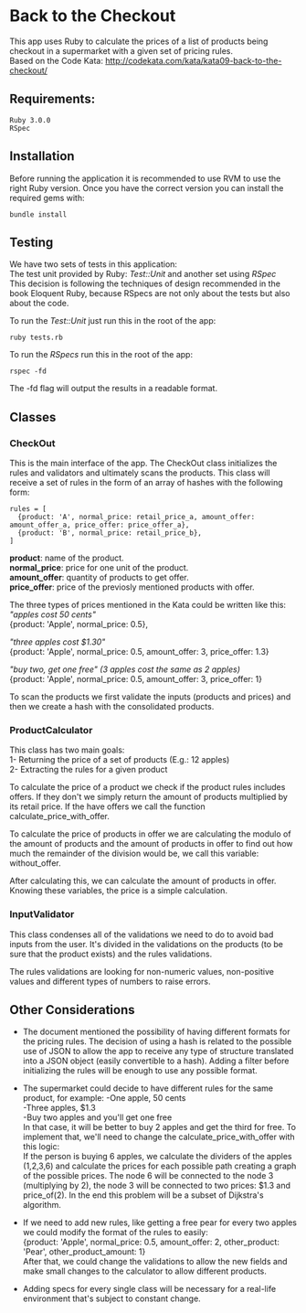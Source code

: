 # Back to the Checkout

This app uses Ruby to calculate the prices of a list of products being checkout in a supermarket with a given set of pricing rules.  
Based on the Code Kata: http://codekata.com/kata/kata09-back-to-the-checkout/
## 	Requirements:
```
Ruby 3.0.0
RSpec
```

## Installation
Before running the application it is recommended to use RVM to use the right Ruby version. Once you have the correct version you can install the required gems with:
```
bundle install
```

## Testing
We have two sets of tests in this application:  
The test unit provided by Ruby: *Test::Unit* and another set using *RSpec*  
This decision is following the techniques of design recommended in the book Eloquent Ruby, because RSpecs are not only about the tests but also about the code.

To run the *Test::Unit* just run this in the root of the app:
```
ruby tests.rb
```
To run the *RSpecs* run this in the root of the app:
```
rspec -fd
```
The -fd flag will output the results in a readable format.

## Classes
### CheckOut
This is the main interface of the app. The CheckOut class initializes the rules and validators and ultimately scans the products. This class will receive a set of rules in the form of an array of hashes with the following form:
```
rules = [
  {product: 'A', normal_price: retail_price_a, amount_offer: amount_offer_a, price_offer: price_offer_a},
  {product: 'B', normal_price: retail_price_b},
]
```
**product**: name of the product.  
**normal_price**: price for one unit of the product.  
**amount_offer**: quantity of products to get offer.  
**price_offer**: price of the previosly mentioned products with offer.  

The three types of prices mentioned in the Kata could be written like this:  
*"apples cost 50 cents"*  
{product: 'Apple', normal_price: 0.5},  
  
*"three apples cost $1.30"*  
{product: 'Apple', normal_price: 0.5, amount_offer: 3, price_offer: 1.3}  
  
*"buy two, get one free" (3 apples cost the same as 2 apples)*  
{product: 'Apple', normal_price: 0.5, amount_offer: 3, price_offer: 1}  
  
To scan the products we first validate the inputs (products and prices) and then we create a hash with the consolidated products.
### ProductCalculator
This class has two main goals:  
1- Returning the price of a set of products (E.g.: 12 apples)  
2- Extracting the rules for a given product  
  
To calculate the price of a product we check if the product rules includes offers. If they don't we simply return the amount of products multiplied by its retail price. If the have offers we call the function calculate_price_with_offer.  
  
To calculate the price of products in offer we are calculating the modulo of the amount of products and the amount of products in offer to find out how much the remainder of the division would be, we call this variable: without_offer.  
  
After calculating this, we can calculate the amount of products in offer. Knowing these variables, the price is a simple calculation.

### InputValidator
This class condenses all of the validations we need to do to avoid bad inputs from the user. It's divided in the validations on the products (to be sure that the product exists) and the rules validations.  
  
The rules validations are looking for non-numeric values, non-positive values and different types of numbers to raise errors.
## Other Considerations
* The document mentioned the possibility of having different formats for the pricing rules. The decision of using a hash is related to the possible use of JSON to allow the app to receive any type of structure translated into a JSON object (easily convertible to a hash). Adding a filter before initializing the rules will be enough to use any possible format.

* The supermarket could decide to have different rules for the same product, for example:
-One apple, 50 cents  
-Three apples, $1.3  
-Buy two apples and you'll get one free    
In that case, it will be better to buy 2 apples and get the third for free. To implement that, we'll need to change the calculate_price_with_offer with this logic:  
If the person is buying 6 apples, we calculate the dividers of the apples (1,2,3,6) and calculate the prices for each possible path creating a graph of the possible prices. The node 6 will be connected to the node 3 (multiplying by 2), the node 3 will be connected to two prices: $1.3 and price_of(2). In the end this problem will be a subset of Dijkstra's algorithm.
* If we need to add new rules, like getting a free pear for every two apples we could modify the format of the rules to easily:  
{product: 'Apple', normal_price: 0.5, amount_offer: 2, other_product: 'Pear', other_product_amount: 1}    
After that, we could change the validations to allow the new fields and make small changes to the calculator to allow different products.
* Adding specs for every single class will be necessary for a real-life environment that's subject to constant change.